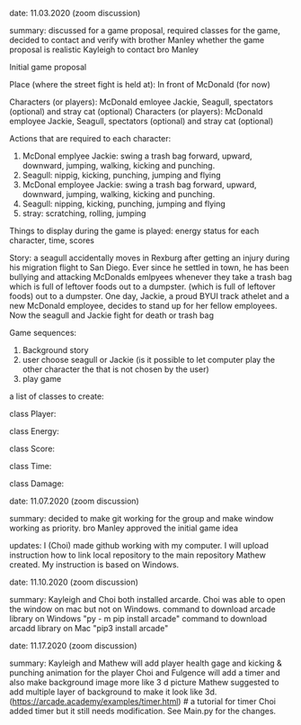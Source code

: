date: 11.03.2020 (zoom discussion)

summary: discussed for a game proposal, required classes for the game, 
decided to contact and verify with brother Manley whether the game proposal is realistic
Kayleigh to contact bro Manley

Initial game proposal

Place (where the street fight is held at): In front of McDonald (for now)

Characters (or players): McDonald emloyee Jackie, Seagull, spectators (optional) and stray cat (optional)
Characters (or players): McDonald employee Jackie, Seagull, spectators (optional) and stray cat (optional)

Actions that are required to each character:
1) McDonal emplyee Jackie: swing a trash bag forward, upward, downward, jumping, walking, kicking and punching.
2) Seagull: nippig, kicking, punching, jumping and flying
1) McDonal employee Jackie: swing a trash bag forward, upward, downward, jumping, walking, kicking and punching.
2) Seagull: nipping, kicking, punching, jumping and flying
3) stray: scratching, rolling, jumping 

Things to display during the game is played: energy status for each character, time, scores

Story: a seagull accidentally moves in Rexburg after getting an injury during his migration flight to San Diego.
       Ever since he settled in town, he has been bullying and attacking McDonalds emlpyees whenever they take a trash bag 
       which is full of leftover foods out to a dumpster.
       (which is full of leftover foods) out to a dumpster.
       One day, Jackie, a proud BYUI track athelet and a new McDonald employee, decides to stand up for her fellow employees.
       Now the seagull and Jackie fight for death or trash bag

Game sequences:
1) Background story
2) user choose seagull or Jackie (is it possible to let computer play the other character the that is not chosen by the user)
3) play game


a list of classes to create:

class Player: 

class Energy: 

class Score: 

class Time: 

class Damage:


date: 11.07.2020 (zoom discussion)

summary: decided to make git working for the group and make window working as priority.
	bro Manley approved the initial game idea
	
updates: I (Choi) made github working with my computer. I will upload instruction how to link local repository
	to the main repository Mathew created. My instruction is based on Windows.

date: 11.10.2020 (zoom discussion)

summary: Kayleigh and Choi both installed arcarde. Choi was able to open the window on mac but not on Windows.
       command to download arcade library on Windows "py - m pip install arcade"
       command to download arcadd library on Mac "pip3 install arcade"


date: 11.17.2020 (zoom discussion)

summary: Kayleigh and Mathew will add player health gage and kicking & punching animation for the player
       Choi and Fulgence will add a timer and also make background image more like 3 d picture
       Mathew suggested to add multiple layer of background to make it look like 3d.
       (https://arcade.academy/examples/timer.html) # a tutorial for timer
       Choi added timer but it still needs modification. See Main.py for the changes.